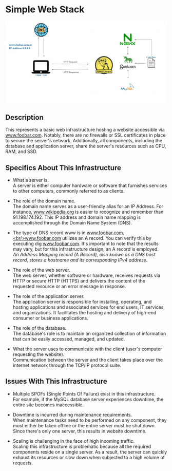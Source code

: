 # Simple Web Stack

![Image of a simple web stack](0-simple_web_stack.jpg)

## Description

This represents a basic web infrastructure hosting a website accessible via www.foobar.com. Notably, there are no firewalls or SSL certificates in place to secure the server's network. Additionally, all components, including the database and application server, share the server's resources such as CPU, RAM, and SSD.

## Specifics About This Infrastructure

+ What a server is.<br/>A server is either computer hardware or software that furnishes services to other computers, commonly referred to as clients.

+ The role of the domain name.<br/>The domain name serves as a user-friendly alias for an IP Address. For instance, www.wikipedia.org is easier to recognize and remember than 91.198.174.192. This IP address and domain name mapping is accomplished through the Domain Name System (DNS).

+ The type of DNS record www is in www.foobar.com.<br/>www.foobar.com utilizes an A record. You can verify this by executing dig www.foobar.com. It's important to note that the results may vary, but for this infrastructure design, an A record is employed.<br/>
<i>An Address Mapping record (A Record), also known as a DNS host record, stores a hostname and its corresponding IPv4 address.</i>

+ The role of the web server.<br/>The web server, whether software or hardware, receives requests via HTTP or secure HTTP (HTTPS) and delivers the content of the requested resource or an error message in response.

+ The role of the application server.<br/>The application server is responsible for installing, operating, and hosting applications and associated services for end users, IT services, and organizations. It facilitates the hosting and delivery of high-end consumer or business applications.

+ The role of the database.<br/>The database's role is to maintain an organized collection of information that can be easily accessed, managed, and updated.

+ What the server uses to communicate with the client (user's computer requesting the website).<br/>Communication between the server and the client takes place over the internet network through the TCP/IP protocol suite.

## Issues With This Infrastructure

+ Multiple SPOFs (Single Points Of Failure) exist in this infrastructure.<br/>For example, if the MySQL database server experiences downtime, the entire site becomes inaccessible.

+ Downtime is incurred during maintenance requirements.<br/>When maintenance tasks need to be performed on any component, they must either be taken offline or the entire server must be shut down. Since there's only one server, this results in website downtime.

+ Scaling is challenging in the face of high incoming traffic.<br/>Scaling this infrastructure is problematic because all the required components reside on a single server. As a result, the server can quickly exhaust its resources or slow down when subjected to a high volume of requests.

